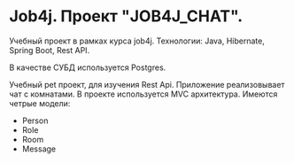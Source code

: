 # Job4j. Проект "JOB4J_CHAT".

Учебный проект в рамках курса job4j.
Технологии: Java, Hibernate, Spring Boot, Rest API.

В качестве СУБД используется Postgres.

Учебный pet проект, для изучения Rest Api.
Приложение реализовывает чат c комнатами.
В проекте используется MVC архитектура. 
Имеются четрые модели:
* Person
* Role
* Room
* Message
 







